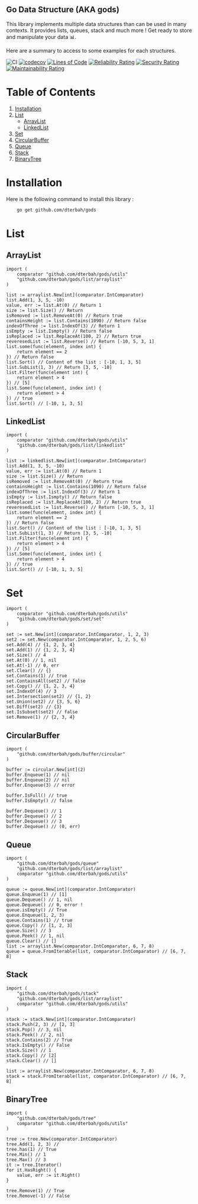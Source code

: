 ## Go Data Structure (AKA gods)

This library implements multiple data structures than can be used in many contexts. It provides lists, queues, stack and much more !
Get ready to store and manipulate your data 📊.

Here are a summary to access to some examples for each structures.

![CI](https://github.com/dterbah/gods/actions/workflows/go-test.yml/badge.svg)
[![codecov](https://codecov.io/gh/dterbah/gods/branch/main/graph/badge.svg)](https://codecov.io/gh/dterbah/gods)
[![Lines of Code](https://sonarcloud.io/api/project_badges/measure?project=dterbah_gods&metric=ncloc)](https://sonarcloud.io/summary/new_code?id=dterbah_gods)
[![Reliability Rating](https://sonarcloud.io/api/project_badges/measure?project=dterbah_gods&metric=reliability_rating)](https://sonarcloud.io/summary/new_code?id=dterbah_gods)
[![Security Rating](https://sonarcloud.io/api/project_badges/measure?project=dterbah_gods&metric=security_rating)](https://sonarcloud.io/summary/new_code?id=dterbah_gods)
[![Maintainability Rating](https://sonarcloud.io/api/project_badges/measure?project=dterbah_gods&metric=sqale_rating)](https://sonarcloud.io/summary/new_code?id=dterbah_gods)

# Table of Contents

1. [Installation](#installation)
2. [List](#list)
   - [ArrayList](#arraylist)
   - [LinkedList](#linkedlist)
3. [Set](#Set)
4. [CircularBuffer](#circularbuffer)
5. [Queue](#queue)
6. [Stack](#stack)
7. [BinaryTree](#binarytree)

# Installation

Here is the following command to install this library :

```bash
    go get github.com/dterbah/gods
```

# List

## ArrayList

```golang
import (
	comparator "github.com/dterbah/gods/utils"
    "github.com/dterbah/gods/list/arraylist"
)

list := arraylist.New[int](comparator.IntComparator)
list.Add(1, 3, 5, -10)
value, err := list.At(0) // Return 1
size := list.Size() // Return
isRemoved := list.RemoveAt(0) // Return true
containsHeight := list.Contains(1090) // Return false
indexOfThree := list.IndexOf(3) // Return 1
isEmpty := list.Ismpty() // Return false
isReplaced := list.ReplaceAt(100, 2) // Return true
reveresedList := list.Reverse() // Return [-10, 5, 3, 1]
list.some(func(element, index int) {
    return element == 2
}) // Return false
list.Sort() // Content of the list : [-10, 1, 3, 5]
list.SubList(1, 3) // Return [3, 5, -10]
list.Filter(func(element int) {
    return element > 4
}) // [5]
list.Some(func(element, index int) {
    return element > 4
}) // true
list.Sort() // [-10, 1, 3, 5]
```

## LinkedList

```golang
import (
	comparator "github.com/dterbah/gods/utils"
    "github.com/dterbah/gods/list/linkedlist"
)

list := linkedlist.New[int](comparator.IntComparator)
list.Add(1, 3, 5, -10)
value, err := list.At(0) // Return 1
size := list.Size() // Return
isRemoved := list.RemoveAt(0) // Return true
containsHeight := list.Contains(1090) // Return false
indexOfThree := list.IndexOf(3) // Return 1
isEmpty := list.Ismpty() // Return false
isReplaced := list.ReplaceAt(100, 2) // Return true
reveresedList := list.Reverse() // Return [-10, 5, 3, 1]
list.some(func(element, index int) {
    return element == 2
}) // Return false
list.Sort() // Content of the list : [-10, 1, 3, 5]
list.SubList(1, 3) // Return [3, 5, -10]
list.Filter(func(element int) {
    return element > 4
}) // [5]
list.Some(func(element, index int) {
    return element > 4
}) // true
list.Sort() // [-10, 1, 3, 5]
```

# Set

```golang
import (
	comparator "github.com/dterbah/gods/utils"
    "github.com/dterbah/gods/set/set"
)

set := set.New[int](comparator.IntComparator, 1, 2, 3)
set2 := set.New(comparator.IntComparator, 1, 2, 5, 6)
set.Add(4) // {1, 2, 3, 4}
set.Add(1) // {1, 2, 3, 4}
set.Size() // 4
set.At(0) // 1, nil
set.At(-1) // 0, err
set.Clear() // {}
set.Contains(1) // true
set.ContainsAll(set2) // false
set.Copy() // {1, 2, 3, 4}
set.IndexOf(4) // 3
set.Intersection(set2) // {1, 2}
set.Union(set2) // {3, 5, 6}
set.Diff(set2) // {3}
set.IsSubset(set2) // false
set.Remove(1) // {2, 3, 4}
```

## CircularBuffer

```golang
import (
    "github.com/dterbah/gods/buffer/circular"
)

buffer := circular.New[int](2)
buffer.Enqueue(1) // nil
buffer.Enqueue(2) // nil
buffer.Enqueue(3) // error

buffer.IsFull() // true
buffer.IsEmpty() // false

buffer.Dequeue() // 1
buffer.Dequeue() // 2
buffer.Dequeue() // 3
buffer.Dequeue() // (0, err)
```

## Queue

```golang
import (
    "github.com/dterbah/gods/queue"
    "github.com/dterbah/gods/list/arraylist"
    comparator "github.com/dterbah/gods/utils"
)

queue := queue.New[int](comparator.IntComparator)
queue.Enqueue(1) // [1]
queue.Dequeue() // 1, nil
queue.Dequeue() // 0, error !
queue.isEmpty() // True
queue.Enqueue(1, 2, 3)
queue.Contains(1) // true
queue.Copy() // [1, 2, 3]
queue.Size() // 3
queue.Peek() // 1, nil
queue.Clear() // []
list := arraylist.New(comparator.IntComparator, 6, 7, 8)
queue = queue.FromIterable(list, comparator.IntComparator) // [6, 7, 8]
```

## Stack

```golang
import (
    "github.com/dterbah/gods/stack"
    "github.com/dterbah/gods/list/arraylist"
    comparator "github.com/dterbah/gods/utils"
)

stack := stack.New[int](comparator.IntComparator)
stack.Push(2, 3) // [2, 3]
stack.Pop() // 3, nil
stack.Peek() // 2, nil
stack.Contains(2) // True
stack.IsEmpty() // False
stack.Size() // 1
stack.Copy() // [2]
stack.Clear() // []

list := arraylist.New(comparator.IntComparator, 6, 7, 8)
stack = stack.FromIterable(list, comparator.IntComparator) // [6, 7, 8]
```

## BinaryTree

```golang
import (
    "github.com/dterbah/gods/tree"
    comparator "github.com/dterbah/gods/utils"
)

tree := tree.New(comparator.IntComparator)
tree.Add(1, 2, 3) //
tree.has(1) // True
tree.Min() // 1
tree.Max() // 3
it := tree.Iterator()
for it.HasRight() {
    value, err := it.Right()
}

tree.Remove(1) // True
tree.Remove(-1) // False
```
